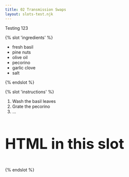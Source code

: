 ```yaml
---
title: 02 Transmission Swaps
layout: slots-test.njk
---
```


Testing 123


{% slot 'ingredients' %}

* fresh basil
* pine nuts
* olive oil
* pecorino
* garlic clove
* salt

{% endslot %}

{% slot 'instructions' %}

1. Wash the basil leaves
2. Grate the pecorino
3. ...

<div>
<h3 style="font-size: 3rem">HTML in this slot</h3>
</div>

{% endslot %}